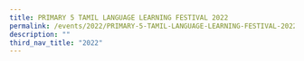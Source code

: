 ```yaml
---
title: PRIMARY 5 TAMIL LANGUAGE LEARNING FESTIVAL 2022
permalink: /events/2022/PRIMARY-5-TAMIL-LANGUAGE-LEARNING-FESTIVAL-2022/
description: ""
third_nav_title: "2022"
---
```

